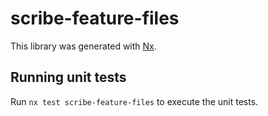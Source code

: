 # scribe-feature-files

This library was generated with [Nx](https://nx.dev).

## Running unit tests

Run `nx test scribe-feature-files` to execute the unit tests.
